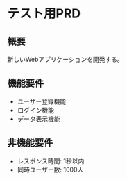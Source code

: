 # テスト用PRD

## 概要
新しいWebアプリケーションを開発する。

## 機能要件
- ユーザー登録機能
- ログイン機能
- データ表示機能

## 非機能要件
- レスポンス時間: 1秒以内
- 同時ユーザー数: 1000人
